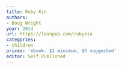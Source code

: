 ```yaml
---
title: Ruby Kin
authors:
- Doug Wright
year: 2014
url: https://leanpub.com/rubykin
categories:
- children
prices: 'ebook: $1 minimum, $5 suggested'
editor: Self Published
---
```

